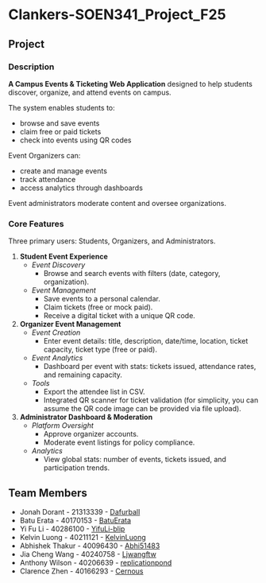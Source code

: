 # Clankers-SOEN341_Project_F25

## Project

### Description

__A Campus Events & Ticketing Web Application__ designed to help students discover, organize, and attend events on campus. 

The system enables students to: 
- browse and save events 
- claim free or paid tickets 
- check into events using QR codes

Event Organizers can:
- create and manage events
- track attendance
- access analytics through dashboards

Event administrators moderate content and oversee organizations.
 
### Core Features

Three primary users: Students, Organizers, and Administrators.
 1. __Student Event Experience__
 	- *Event Discovery*
		- Browse and search events with filters (date, category, organization).
 	- *Event Management*
	     - Save events to a personal calendar.
	     - Claim tickets (free or mock paid).
	     - Receive a digital ticket with a unique QR code.
 2. __Organizer Event Management__
	 - *Event Creation*
	     - Enter event details: title, description, date/time, location, ticket capacity, ticket type (free or paid).
	 - *Event Analytics*
	     - Dashboard per event with stats: tickets issued, attendance rates, and remaining capacity.
	 - *Tools*
	     - Export the attendee list in CSV.
	     - Integrated QR scanner for ticket validation (for simplicity, you can assume the QR code image can be provided via file upload).
 3. __Administrator Dashboard & Moderation__
	 - *Platform Oversight*
	     - Approve organizer accounts.
	     - Moderate event listings for policy compliance.
	 - *Analytics*
	     - View global stats: number of events, tickets issued, and participation trends.

## Team Members

- Jonah Dorant 		- 21313339  - [Dafurball](https://github.com/Dafurball)
- Batu Erata 		- 40170153  - [BatuErata](https://github.com/BatuErata)
- Yi Fu Li 			- 40286100  - [YifuLi-blip](https://github.com/YifuLi-blip)
- Kelvin Luong 		- 40211121  - [KelvinLuong](https://github.com/KelvinLuong)
- Abhishek Thakur 	- 40096430  - [Abhi51483](https://github.com/Abhi514583)
- Jia Cheng Wang 	- 40240758  - [Ljwangftw](https://github.com/Ljwangftw)
- Anthony Wilson 	- 40206639  - [replicationpond](https://github.com/replicationpond)
- Clarence Zhen 	- 40166293  - [Cernous](https://github.com/Cernous)
